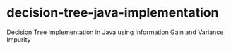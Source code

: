 # decision-tree-java-implementation
Decision Tree Implementation in Java using Information Gain and Variance Impurity
